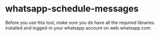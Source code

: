 # whatsapp-schedule-messages

Before you use this tool, make sure you do have all the required libraries installed and logged-in your whatsapp account on web.whatsapp.com.